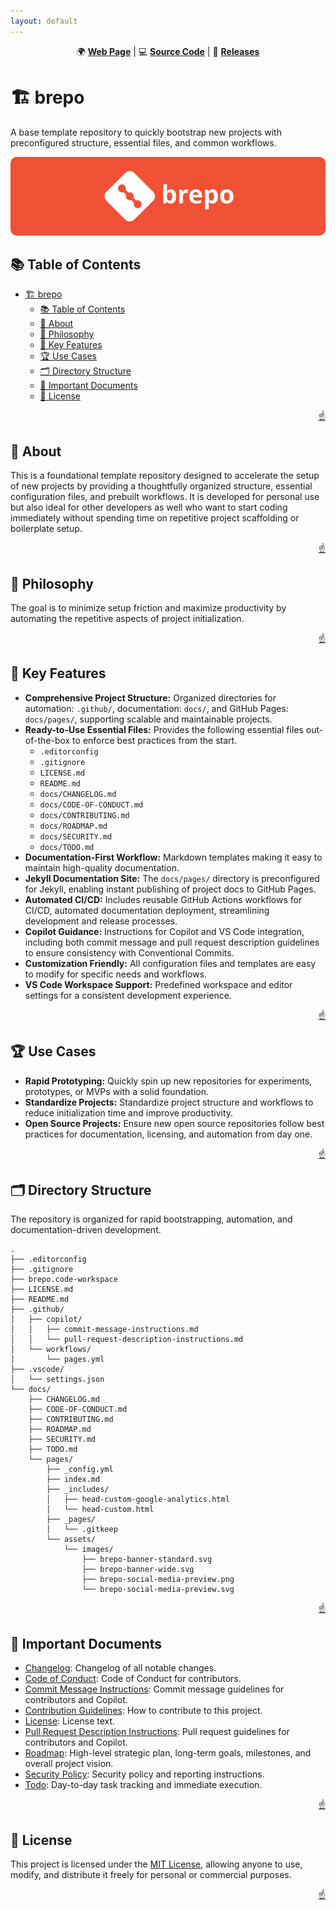 ```yaml
---
layout: default
---
```


<!-- markdownlint-disable MD024 MD033 MD041 -->

<a id="top"></a>

<div align=center>

<p>
  🌍 <strong><a href="https://imfsiddiqui.github.io/{{ site.repository_name }}">Web Page</a></strong>
  |
  💻 <strong><a href="https://github.com/imfsiddiqui/{{ site.repository_name }}">Source Code</a></strong>
  |
  🚀 <strong><a href="https://github.com/imfsiddiqui/{{ site.repository_name }}/releases">Releases</a></strong>
</p>

</div>

# 🏗️ brepo

A base template repository to quickly bootstrap new projects with preconfigured
structure, essential files, and common workflows.

<div align="center">
  <img
    src="./assets/images/brepo-banner-wide.svg"
    style="border-radius: 10px"
    alt="brepo project banner"
  />
</div>

## 📚 Table of Contents

- [🏗️ brepo](#️-brepo)
  - [📚 Table of Contents](#-table-of-contents)
  - [📌 About](#-about)
  - [🧠 Philosophy](#-philosophy)
  - [🔑 Key Features](#-key-features)
  - [🏆 Use Cases](#-use-cases)
  - [🗂️ Directory Structure](#️-directory-structure)
  - [📄 Important Documents](#-important-documents)
  - [📜 License](#-license)

<p align="right"><a href="#top">☝️</a></p>

## 📌 About

This is a foundational template repository designed to accelerate the setup of
new projects by providing a thoughtfully organized structure, essential
configuration files, and prebuilt workflows. It is developed for personal use
but also ideal for other developers as well who want to start coding immediately
without spending time on repetitive project scaffolding or boilerplate setup.

<p align="right"><a href="#top">☝️</a></p>

## 🧠 Philosophy

The goal is to minimize setup friction and maximize productivity by automating
the repetitive aspects of project initialization.

<p align="right"><a href="#top">☝️</a></p>

## 🔑 Key Features

- **Comprehensive Project Structure:** Organized directories for automation:
  `.github/`, documentation: `docs/`, and GitHub Pages: `docs/pages/`,
  supporting scalable and maintainable projects.
- **Ready-to-Use Essential Files:** Provides the following essential files
  out-of-the-box to enforce best practices from the start.
  - `.editorconfig`
  - `.gitignore`
  - `LICENSE.md`
  - `README.md`
  - `docs/CHANGELOG.md`
  - `docs/CODE-OF-CONDUCT.md`
  - `docs/CONTRIBUTING.md`
  - `docs/ROADMAP.md`
  - `docs/SECURITY.md`
  - `docs/TODO.md`
- **Documentation-First Workflow:** Markdown templates making it easy to
  maintain high-quality documentation.
- **Jekyll Documentation Site:** The `docs/pages/` directory is preconfigured
  for Jekyll, enabling instant publishing of project docs to GitHub Pages.
- **Automated CI/CD:** Includes reusable GitHub Actions workflows for CI/CD,
  automated documentation deployment, streamlining development and release
  processes.
- **Copilot Guidance:** Instructions for Copilot and VS Code integration,
  including both commit message and pull request description guidelines to
  ensure consistency with Conventional Commits.
- **Customization Friendly:** All configuration files and templates are easy to
  modify for specific needs and workflows.
- **VS Code Workspace Support:** Predefined workspace and editor settings for a
  consistent development experience.

<p align="right"><a href="#top">☝️</a></p>

## 🏆 Use Cases

- **Rapid Prototyping:** Quickly spin up new repositories for experiments,
  prototypes, or MVPs with a solid foundation.
- **Standardize Projects:** Standardize project structure and workflows to
  reduce initialization time and improve productivity.
- **Open Source Projects:** Ensure new open source repositories follow best
  practices for documentation, licensing, and automation from day one.

<p align="right"><a href="#top">☝️</a></p>

## 🗂️ Directory Structure

The repository is organized for rapid bootstrapping, automation, and
documentation-driven development.

```console
.
├── .editorconfig
├── .gitignore
├── brepo.code-workspace
├── LICENSE.md
├── README.md
├── .github/
│   ├── copilot/
│   │   ├── commit-message-instructions.md
│   │   └── pull-request-description-instructions.md
│   └── workflows/
│       └── pages.yml
├── .vscode/
│   └── settings.json
└── docs/
    ├── CHANGELOG.md
    ├── CODE-OF-CONDUCT.md
    ├── CONTRIBUTING.md
    ├── ROADMAP.md
    ├── SECURITY.md
    ├── TODO.md
    └── pages/
        ├── _config.yml
        ├── index.md
        ├── _includes/
        │   ├── head-custom-google-analytics.html
        │   └── head-custom.html
        ├── _pages/
        │   └── .gitkeep
        └── assets/
            └── images/
                ├── brepo-banner-standard.svg
                ├── brepo-banner-wide.svg
                ├── brepo-social-media-preview.png
                └── brepo-social-media-preview.svg
```

<p align="right"><a href="#top">☝️</a></p>

## 📄 Important Documents

- [Changelog](https://github.com/imfsiddiqui/brepo/blob/main/docs/CHANGELOG.md):
  Changelog of all notable changes.
- [Code of Conduct](https://github.com/imfsiddiqui/brepo/blob/main/docs/CODE-OF-CONDUCT.md):
  Code of Conduct for contributors.
- [Commit Message Instructions](https://github.com/imfsiddiqui/brepo/blob/main/.github/copilot/commit-message-instructions.md):
  Commit message guidelines for contributors and Copilot.
- [Contribution Guidelines](https://github.com/imfsiddiqui/brepo/blob/main/docs/CONTRIBUTING.md):
  How to contribute to this project.
- [License](https://github.com/imfsiddiqui/brepo/blob/main/LICENSE.md): License
  text.
- [Pull Request Description Instructions](https://github.com/imfsiddiqui/brepo/blob/main/.github/copilot/pull-request-description-instructions.md):
  Pull request guidelines for contributors and Copilot.
- [Roadmap](https://github.com/imfsiddiqui/brepo/blob/main/docs/ROADMAP.md):
  High-level strategic plan, long-term goals, milestones, and overall project
  vision.
- [Security Policy](https://github.com/imfsiddiqui/brepo/blob/main/docs/SECURITY.md):
  Security policy and reporting instructions.
- [Todo](https://github.com/imfsiddiqui/brepo/blob/main/docs/TODO.md):
  Day-to-day task tracking and immediate execution.

<p align="right"><a href="#top">☝️</a></p>

## 📜 License

This project is licensed under the
[MIT License](https://github.com/imfsiddiqui/brepo/blob/main/LICENSE.md),
allowing anyone to use, modify, and distribute it freely for personal or
commercial purposes.

<p align="right"><a href="#top">☝️</a></p>

